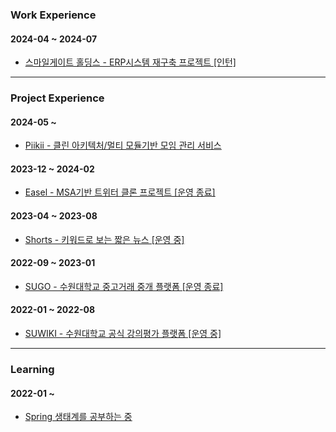 ### Work Experience

#### 2024-04 ~ 2024-07

- [스마일게이트 홀딩스 - ERP시스템 재구축 프로젝트 [인턴]](https://www.smilegate.com/ko)

---

### Project Experience

#### 2024-05 ~

- [Piikii - 클린 아키텍처/멀티 모듈기반 모임 관리 서비스](https://github.com/mash-up-kr/piikii_Spring)

#### 2023-12 ~ 2024-02

- [Easel - MSA기반 트위터 클론 프로젝트 [운영 종료]](https://github.com/sgdevcamp2023/palette)

#### 2023-04 ~ 2023-08

- [Shorts - 키워드로 보는 짧은 뉴스 [운영 중]](https://github.com/mash-up-kr/SeeYouAgain_Spring)
  
#### 2022-09 ~ 2023-01

- [SUGO - 수원대학교 중고거래 중개 플랫폼 [운영 종료]](https://github.com/USW-SuGo)

#### 2022-01 ~ 2022-08
- [SUWIKI - 수원대학교 공식 강의평가 플랫폼 [운영 중]](https://github.com/uswLectureEvaluation/SUWIKI-Spring)

---

### Learning

#### 2022-01 ~ 
  
- [Spring 생태계를 공부하는 중](https://k-diger.github.io/)
